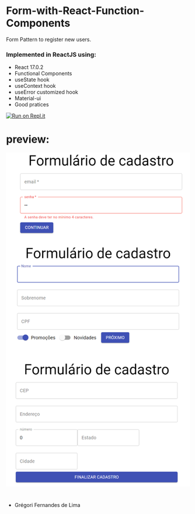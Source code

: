 # Form-with-React-Function-Components
 Form Pattern to register new users.

### Implemented in ReactJS using:

- React 17.0.2
- Functional Components
- useState hook
- useContext hook
- useError customized hook
- Material-ui
- Good pratices

[![Run on Repl.it](https://replit.com/github/gregoriLima/React-Function-Components)](https://github.com/gregoriLima/React-Function-Components)

# preview:
![](https://github.com/gregoriLima/React-Function-Components/blob/main/preview.png)
#

  - Grégori Fernandes de Lima
